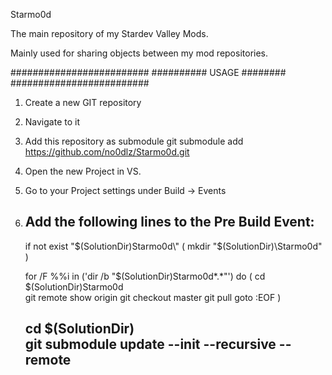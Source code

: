 Starmo0d

The main repository of my Stardev Valley Mods.


Mainly used for sharing objects between my mod repositories.


#########################
########## USAGE ########
#########################

1. Create a new GIT repository
2. Navigate to it

3. Add this repository as submodule
   git submodule add https://github.com/no0dlz/Starmo0d.git

4. Open the new Project in VS.

5. Go to your Project settings under Build -> Events
6. Add the following lines to the Pre Build Event:
   ------------------------------------
   if not exist "$(SolutionDir)Starmo0d\" (
       mkdir "$(SolutionDir)\Starmo0d"
   )

   for /F %%i in ('dir /b "$(SolutionDir)Starmo0d\*.*"') do (
       cd $(SolutionDir)Starmo0d\
       git remote show origin
       git checkout master
       git pull
       goto :EOF
   )
   
   cd $(SolutionDir)\
   git submodule update --init --recursive --remote
   ------------------------------------
   
   
